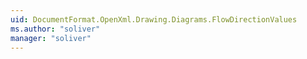 ```yaml
---
uid: DocumentFormat.OpenXml.Drawing.Diagrams.FlowDirectionValues
ms.author: "soliver"
manager: "soliver"
---
```


